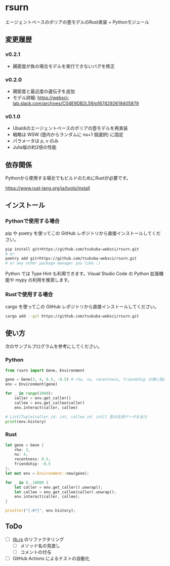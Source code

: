 # rsurn
エージェントベースのポリアの壺モデルのRust実装 + Pythonモジュール

## 変更履歴
### v0.2.1
- 親密度が負の場合モデルを実行できないバグを修正

### v0.2.0
- 親密度と最近度の遺伝子を追加
- モデル詳細: https://websci-lab.slack.com/archives/C04E9DB2L59/p1674292619405879

### v0.1.0
- Ubaldiのエージェントベースのポリアの壺モデルを再実装
- 戦略は WSW (壺内からランダムに nu+1 個選択) に固定
- パラメータは ρ, ν のみ
- Julia版の約2倍の性能


## 依存関係
Pythonから使用する場合でもビルドのためにRustが必要です。

https://www.rust-lang.org/ja/tools/install

## インストール
### Pythonで使用する場合
pip や poetry を使ってこの GitHub レポジトリから直接インストールしてください。

```sh
pip install git+https://github.com/tsukuba-websci/rsurn.git
# or
poetry add git+https://github.com/tsukuba-websci/rsurn.git
# or any other package manager you like :)
```

Python では Type Hint も利用できます。Visual Studio Code の Python 拡張機能や mypy の利用を推奨します。

### Rustで使用する場合
cargo を使ってこの GitHub レポジトリから直接インストールしてください。

```sh
cargo add --git https://github.com/tsukuba-websci/rsurn.git
```

## 使い方
次のサンプルプログラムを参考にしてください。

### Python
```py
from rsurn import Gene, Environment

gene = Gene(3, 4, 0.5, -0.5) # rho, nu, recentness, friendship の順に指定
env = Environment(gene)

for _ in range(1000):
    caller = env.get_caller()
    callee = env.get_callee(caller)
    env.interact(caller, callee)

# List[Tuple[caller_id: int, callee_id: int]] 型の生成データを出力
print(env.history)
```

### Rust

```rust
let gene = Gene {
    rho: 3,
    nu: 4,
    recentness: 0.5,
    friendship: -0.5
};
let mut env = Environment::new(gene);

for _ in 0..10000 {
    let caller = env.get_caller().unwrap();
    let callee = env.get_callee(caller).unwrap();
    env.interact(caller, callee);
}

println!("{:#?}", env.history);
```

## ToDo
- [ ] [lib.rs](/src/lib.rs) のリファクタリング
  - [ ] メソッド名の見直し
  - [ ] コメントの付与
- [ ] GitHub Actions によるテストの自動化
